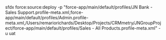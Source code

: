sfdx force:source:deploy -p "force-app/main/default/profiles/JN Bank - Sales Support.profile-meta.xml,force-app/main/default/profiles/Admin.profile-meta.xml,/Users/remariorichards/Desktop/Projects/CRMmetry/JNGroupProject/force-app/main/default/profiles/Sales - All Products.profile-meta.xml" -u uat
